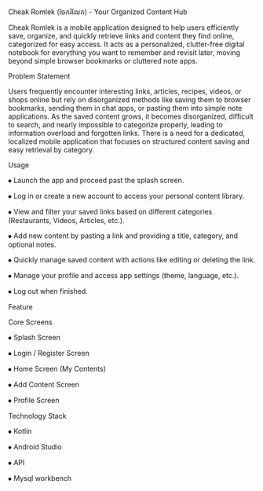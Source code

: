Cheak Romlek (ចែករំលែក) - Your Organized Content Hub

Cheak Romlek is a mobile application designed to help users efficiently save, organize, and quickly retrieve links and content they find online, categorized for easy access. It acts as a personalized, clutter-free digital notebook for everything you want to remember and revisit later, moving beyond simple browser bookmarks or cluttered note apps.

Problem Statement

Users frequently encounter interesting links, articles, recipes, videos, or shops online but rely on disorganized methods like saving them to browser bookmarks, sending them in chat apps, or pasting them into simple note applications. As the saved content grows, it becomes disorganized, difficult to search, and nearly impossible to categorize properly, leading to information overload and forgotten links. There is a need for a dedicated, localized mobile application that focuses on structured content saving and easy retrieval by category.

Usage

⦁	Launch the app and proceed past the splash screen.

⦁	Log in or create a new account to access your personal content library.

⦁	View and filter your saved links based on different categories (Restaurants, Videos, Articles, etc.).

⦁	Add new content by pasting a link and providing a title, category, and optional notes.

⦁	Quickly manage saved content with actions like editing or deleting the link.

⦁	Manage your profile and access app settings (theme, language, etc.).

⦁	Log out when finished.

Feature

Core Screens

⦁	Splash Screen

⦁	Login / Register Screen

⦁	Home Screen (My Contents)

⦁	Add Content Screen

⦁	Profile Screen

Technology Stack

⦁	Kotlin

⦁	Android Studio

⦁	API

⦁	Mysql workbench
